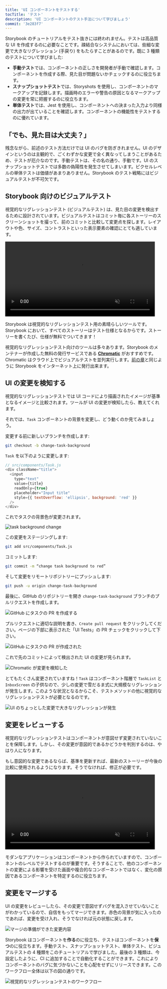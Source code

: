 ```yaml
---
title: 'UI コンポーネントをテストする'
tocTitle: 'テスト'
description: 'UI コンポーネントのテスト手法について学びましょう'
commit: '3e283f7'
---
```


Storybook のチュートリアルをテスト抜きには終われません。テストは高品質な UI を作成するのに必要なことです。疎結合なシステムにおいては、些細な変更で大きなリグレッション (手戻り) をもたらすことがあるのです。既に 3 種類のテストについて学びました:

- **手動テスト**では、コンポーネントの正しさを開発者が手動で確認します。コンポーネントを作成する際、見た目が問題ないかチェックするのに役立ちます。
- **スナップショットテスト**では、Storyshots を使用し、コンポーネントのマークアップを記録します。描画時のエラーや警告の原因となるマークアップの変更を常に把握するのに役立ちます。
- **単体テスト**では、Jest を使用し、コンポーネントへの決まった入力より同様の出力が出ていることを確認します。コンポーネントの機能性をテストするのに優れています。

## 「でも、見た目は大丈夫？」

残念ながら、前述のテスト方法だけでは UI のバグを防ぎきれません。UI のデザインというのは主観的で、ごくわずかな変更で全く異なってしまうことがあるため、テストが厄介なのです。手動テストは、その名の通り、手動です。UI のスナップショットテストでは多数の偽陽性を発生させてしまいます。ピクセルレベルの単体テストは価値があまりありません。Storybook のテスト戦略にはビジュアルテストが不可欠です。

## Storybook 向けのビジュアルテスト

視覚的なリグレッションテスト (ビジュアルテスト) は、見た目の変更を検出するために設計されています。ビジュアルテストはコミット毎に各ストーリーのスクリーンショットを撮って、前のコミットと比較して変更点を探します。レイアウトや色、サイズ、コントラストといった表示要素の確認にとても適しています。

<video autoPlay muted playsInline loop style="width:480px; margin: 0 auto;">
  <source
    src="/intro-to-storybook/visual-regression-testing.mp4"
    type="video/mp4"
  />
</video>

Storybook は視覚的なリグレッションテスト用の素晴らしいツールです。Storybook において、すべてのストーリーはテスト仕様となるからです。ストーリーを書くたび、仕様が無料でついてきます！

視覚的なリグレッションテスト向けのツールは多々あります。Storybook のメンテナーが作成した無料の発行サービスである [**Chromatic**](https://www.chromatic.com/) がおすすめです。Chromatic はクラウド上でビジュアルテストを並列実行します。[前の章](/react/ja/deploy/)と同じように Storybook をインターネット上に発行出来ます。

## UI の変更を検知する

視覚的なリグレッションテストでは UI コードにより描画されたイメージが基準となるイメージと比較されます。ツールが UI の変更が検知したら、教えてくれます。

それでは、`Task` コンポーネントの背景を変更し、どう動くのか見てみましょう。

変更する前に新しいブランチを作成します:

```bash
git checkout -b change-task-background
```

`Task` を以下のように変更します:

```js
// src/components/Task.js
<div className="title">
  <input
    type="text"
    value={title}
    readOnly={true}
    placeholder="Input title"
    style={{ textOverflow: 'ellipsis', background: 'red' }}
  />
</div>
```

これでタスクの背景色が変更されます。

![task background change](/intro-to-storybook/chromatic-task-change.png)

この変更をステージングします:

```bash
git add src/components/Task.js
```

コミットします:

```bash
git commit -m “change task background to red”
```

そして変更をリモートリポジトリーにプッシュします:

```bash
git push -u origin change-task-background
```

最後に、GitHub のリポジトリーを開き `change-task-background` ブランチのプルリクエストを作成します。

![GitHub にタスクの PR を作成する](/github/pull-request-background.png)

プルリクエストに適切な説明を書き、`Create pull request` をクリックしてください。ページの下部に表示された「UI Tests」の PR チェックをクリックして下さい。

![GitHub にタスクの PR が作成された](/github/pull-request-background-ok.png)

これで先のコミットによって検出された UI の変更が見られます。

![Chromatic が変更を検知した](/intro-to-storybook/chromatic-catch-changes.png)

とてもたくさん変更されていますね！`Task` はコンポーネント階層で `TaskList` と `InboxScreen` の子供なので、少しの変更で雪だるま式に大規模なリグレッションが発生します。このような状況となるからこそ、テストメソッドの他に視覚的なリグレッションテストが必要となるのです。

![UI のちょっとした変更で大きなリグレッションが発生](/intro-to-storybook/minor-major-regressions.gif)

## 変更をレビューする

視覚的なリグレッションテストはコンポーネントが意図せず変更されていないことを保障します。しかし、その変更が意図的であるかどうかを判別するのは、やはり人になります。

もし意図的な変更であるならば、基準を更新すれば、最新のストーリーが今後の比較に使用されるようになります。そうでなければ、修正が必要です。

<video autoPlay muted playsInline loop style="width:480px; margin: 0 auto;">
  <source
    src="/intro-to-storybook/website-workflow-review-merge-optimized.mp4"
    type="video/mp4"
  />
</video>

モダンなアプリケーションはコンポーネントから作られていますので、コンポーネントのレベルでテストするのが重要です。そうすることで、他のコンポーネントの変更による影響を受けた画面や複合的なコンポーネントではなく、変化の原因であるコンポーネントを特定するのに役立ちます。

## 変更をマージする

UI の変更をレビューしたら、その変更で意図せずバグを混入させていないことがわかっているので、自信をもってマージできます。赤色の背景が気に入ったのであれば、変更を受け入れ、そうでなければ元の状態に戻します。

![マージの準備ができた変更内容](/intro-to-storybook/chromatic-review-finished.png)

Storybook はコンポーネントを**作る**のに役立ち、テストはコンポーネントを**保つ**のに役立ちます。手動テスト、スナップショットテスト、単体テスト、ビジュアルテストの 4 種類をこのチュートリアルで学びました。最後の 3 種類は、今設定したように、CI に追加することで自動化することができます。これによりコンポーネントのバグに気づかないことを心配をせずにリリースできます。このワークフロー全体は以下の図の通りです。

![視覚的なリグレッションテストのワークフロー](/intro-to-storybook/cdd-review-workflow.png)
